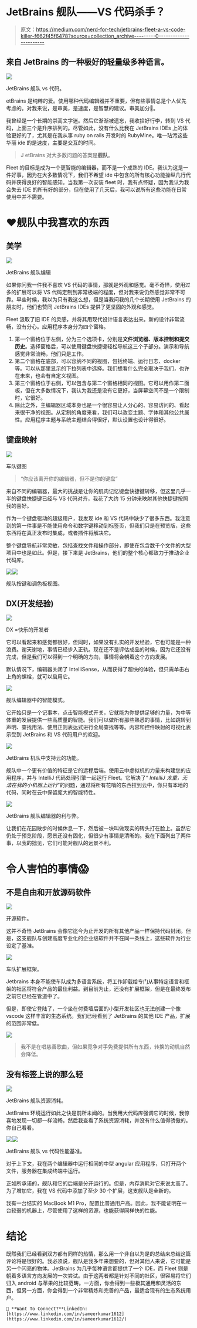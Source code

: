 # JetBrains 舰队——VS 代码杀手？

> 原文：<https://medium.com/nerd-for-tech/jetbrains-fleet-a-vs-code-killer-f662f45f6478?source=collection_archive---------0----------------------->

## 来自 JetBrains 的一种极好的轻量级多种语言。

![](img/eb689b30c3693c571243bae8edd369e7.png)

JetBrains 舰队 vs 代码。

etBrains 是纯粹的爱。使用哪种代码编辑器并不重要，但有些事情总是个人优先考虑的。对我来说，是审美，是速度，是智慧的建议。审美加分💛。

我曾经是一个长期的崇高文字迷。然后它渐渐被遗忘，我收拾好行李，转到 VS 代码，上面三个是升序排列的。尽管如此，没有什么比我在 JetBrains IDEs 上的体验更好的了，尤其是在我从事 ruby on rails 开发时的 RubyMine。唯一玷污这些华丽 ide 的是速度，主要是交互的时间。

> J etBrains 对大多数问题的答案是**舰队**。

Fleet 的目标是成为一个更智能的编辑器，而不是一个成熟的 IDE。我认为这是一件好事，因为在大多数情况下，我们不希望 ide 中包含的所有核心功能操纵几行代码并获得良好的智能感知。当我第一次安装 fleet 时，我有点怀疑，因为我认为我会失去 IDE 的所有好的部分，但在使用了几天后，我可以说所有这些功能在日常使用中并不需要。

# **❤️舰队中我喜欢的东西**

## **美学**

![](img/3cb94944cac706950bcfd4a8b9a71224.png)

JetBrains 舰队编辑

如果你问我一件我不喜欢 VS 代码的事情，那就是外观和感觉。毫不奇怪，使用过多的扩展可以将 VS 代码定制到非常极端的程度，但对我来说仍然感觉非常不可靠。早些时候，我以为只有我这么想，但是当我问我的几个长期使用 JetBrains 的朋友时，他们也赞同 JetBrains IDEs 提供了更坚固的外观和感觉。

Fleet 汲取了旧 IDE 的灵感，并将其用现代设计语言表达出来。新的设计非常流畅，没有分心。应用程序本身分为四个窗格。

1.  第一个窗格位于左侧，分为三个选项卡，分别是**文件浏览器、版本控制和提交历史**。选择窗格后，可以使用键盘快捷键轻松导航这三个子部分。演示和导航感觉非常流畅，他们只是工作。
2.  第二个窗格在底部，可以容纳不同的视图，包括终端、运行日志、docker 等。可以从那里显示的下拉列表中选择。我们想看什么完全取决于我们，也许在未来，也会有自定义视图。
3.  第三个窗格位于右侧，可以包含与第二个窗格相同的视图。它可以用作第二面板，但在大多数情况下，我认为我还是没有它更好，当屏幕空间不是一个限制时，它很好。
4.  除此之外，主编辑器区域本身也是一个很容易让人分心的、容易访问的、看起来很干净的视图。从定制的角度来看，我们可以改变主题、字体和其他公共属性。应用程序主题与系统主题结合得很好，默认设置也设计得很好。

## **键盘映射**

![](img/7113a62326e503b1d92f7642cfcd2fcd.png)

车队键图

> “你应该离开你的编辑器，但不是你的键盘”

来自不同的编辑器，最大的挑战是让你的肌肉记忆键盘快捷键转移，但这里几乎一半的键盘快捷键已经与 VS 代码对齐，我花了大约 15 分钟来映射其他快捷键按照我的喜好。

作为一个键盘驱动的超级用户，我发现 ide 和 VS 代码中缺少了很多东西。我注意到的第一件事是不能使用命令和数字键移动到标签页，但我们只是在预览版，这些东西将在真正发布时集成，或者插件将解决它。

整个键盘导航非常灵敏，包括查找文件和操作部分，即使在包含数千个文件的大型项目中也是如此。但是，接下来是 JetBrains，他们的整个核心都致力于推动企业代码库。

![](img/2f96b24587260cf89bd63b6370f2e6f5.png)![](img/b41371a6dacf71b5e5f8d0b5255fe587.png)

舰队按键和调色板视图。

## **DX(开发经验)**

![](img/89b5e14a7602fb52b21dc7b556f526f7.png)

DX =快乐的开发者

它可以看起来和感觉都很好，但同时，如果没有扎实的开发经验，它也可能是一种浪费。谢天谢地，事情已经步入正轨。现在还不是评估成品的时候，因为它还没有完成，但是我们可以得到一个明确的方向，事情将会朝着这个方向发展。

默认情况下，编辑器关闭了 IntelliSense，从而获得了超快的体验，但只需单击右上角的螺栓，就可以启用它。

![](img/70b574d239a5f304e6182001c1f29d58.png)

舰队编辑器中的智能模式。

它开始只是一个记事本，点击智能模式开关，它就能为你提供足够的力量，为中等体重的发展提供一些高质量的智能。我们可以做所有那些熟悉的事情，比如跳转到声明、查找用法、使用正则表达式进行全局查找等等。内容和控件映射的可视化表示受到 JetBrains 和 VS 代码用户的欢迎。

![](img/d7c6c545779b75d8717438a7116f7b9e.png)

JetBrains 机队中支持云的功能。

舰队中一个更有价值的特征是它的远程后端。使用云中虚拟机的力量来构建您的应用程序，并与 IntelliJ 代码处理引擎一起运行 Fleet。它解决了“ *IntelliJ 太重，无法在我的小机器上运行*”的问题，通过将所有花哨的东西拉到云中，你只有本地的代码，同时在云中保留庞大的智能特性。

![](img/383bde7dff43771071d58ea84dee27e8.png)

JetBrains 舰队编辑器的利与弊。

让我们在花园散步的时候休息一下，然后被一块叫做现实的砖头打在脸上。虽然它仍处于预览阶段，愿景还没有固化，但很少有事情是清晰的。我在下面列出了两件事，以我的拙见，它们可能对舰队的远景不利。

# 令人害怕的事情😱

## 不是自由和开放源码软件

![](img/d92cc2592b2db7851eb790ab2b6555c7.png)

开源软件。

这并不奇怪 JetBrains 会像它迄今为止开发的所有其他产品一样保持代码封闭。但是，这支舰队与创建高度专业化的企业级软件并不在同一条线上，这些软件为行业设定了基准。

![](img/0708efeaa80f3921afd8fb96cd612162.png)

车队扩展框架。

Jetbrains 本身不能使车队成为多语言系统，将工作卸载给专门从事特定语言和框架的社区将符合产品的最佳利益。到目前为止，还没有扩展框架，但是在最终发布之前它已经在管道中了。

但是，即使它登陆了，一个坐在付费墙后面的小型开发社区也无法创建一个像 vscode 这样丰富的生态系统。我们已经看到了 JetBrains 的其他 IDE 产品，扩展的范围非常低。

![](img/7c6d3149003214b3d31fdef9d03c8af8.png)

> 我不是在唱慈善歌曲，但如果竞争对手免费提供所有东西，转换的动机自然会降低。

## 没有标签上说的那么轻

![](img/ab90c8dc27e73c422e4f6e5812bf1176.png)

JetBrains 舰队资源消耗。

JetBrains 环境运行如此之快是前所未闻的。当我用大代码库强调它的时候，我惊喜地发现一切都一样流畅。然后我查看了系统资源消耗，并没有什么值得骄傲的。你自己看看。

![](img/d4f21a0e6b1241cbbbe2acf461e10312.png)![](img/8bfb890a6212cd6bb999b958fa0ee53d.png)

JetBrains 舰队 vs 代码性能基准。

对于上下文，我在两个编辑器中运行相同的中型 angular 应用程序，只打开两个文件，服务器在集成终端中运行。

正如所承诺的，舰队和它的后端是分开运行的。但是，内存消耗对它来说太高了。为了增加它，我在 VS 代码中添加了至少 30 个扩展，这支舰队是全新的。

我有一台结实的 MacBook M1 Pro，配置比普通用户高。因此，我不能证明在一台较弱的机器上，尽管使用了这样的资源，也能获得同样快的性能。

# 结论

既然我们已经看到双方都有同样的热情，那么用一个非自以为是的总结来总结这篇评论将是很好的。我必须说，舰队是我多年来想要的，但对其他人来说，它可能是另一个闪亮的物体。JetBrains 为几乎每种语言都提供了一个 IDE，而 Fleet 则是朝着多语言方向发展的一次尝试。由于这两者都是针对不同的社区，很容易将它们归入 android 与苹果的比较范畴。一方面，你会得到一些极其通用和灵活的东西，但另一方面，你会得到一个非常精炼和完善的产品，最适合现有的生态系统用户。

```
🤝 **Want To Connect?**LinkedIn: [https://www.linkedin.com/in/sameerkumar1612](https://www.linkedin.com/in/sameerkumar1612/)
```